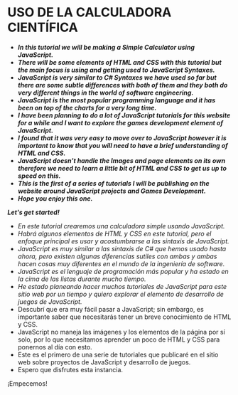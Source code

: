 # USO DE LA CALCULADORA CIENTÍFICA

- **_In this tutorial we will be making a Simple Calculator using JavaScript._**
- **_There will be some elements of HTML and CSS with this tutorial but the main focus is using and getting used to JavaScript Syntaxes._**
- **_JavaScript is very similar to C# Syntaxes we have used so far but there are some subtle differences with both of them and they both do very different things in the world of software engineering._**
- **_JavaScript is the most popular programming language and it has been on top of the charts for a very long time._**
- **_I have been planning to do a lot of JavaScript tutorials for this website for a while and I want to explore the games development element of JavaScript._**
- **_I found that it was very easy to move over to JavaScript however it is important to know that you will need to have a brief understanding of HTML and CSS._**
- **_JavaScript doesn’t handle the Images and page elements on its own therefore we need to learn a little bit of HTML and CSS to get us up to speed on this._**
- **_This is the first of a series of tutorials I will be publishing on the website around JavaScript projects and Games Development._**
- **_Hope you enjoy this one._**

**_Let's get started!_**

- _En este tutorial crearemos una calculadora simple usando JavaScript._
- _Habrá algunos elementos de HTML y CSS en este tutorial, pero el enfoque principal es usar y acostumbrarse a las sintaxis de JavaScript._
- _JavaScript es muy similar a las sintaxis de C# que hemos usado hasta ahora, pero existen algunas diferencias sutiles con ambas y ambas hacen cosas muy diferentes en el mundo de la ingeniería de software._
- _JavaScript es el lenguaje de programación más popular y ha estado en la cima de las listas durante mucho tiempo._
- _He estado planeando hacer muchos tutoriales de JavaScript para este sitio web por un tiempo y quiero explorar el elemento de desarrollo de juegos de JavaScript._
- Descubrí que era muy fácil pasar a JavaScript; sin embargo, es importante saber que necesitarás tener un breve conocimiento de HTML y CSS.
- JavaScript no maneja las imágenes y los elementos de la página por sí solo, por lo que necesitamos aprender un poco de HTML y CSS para ponernos al día con esto.
- Este es el primero de una serie de tutoriales que publicaré en el sitio web sobre proyectos de JavaScript y desarrollo de juegos.
- Espero que disfrutes esta instancia.

¡Empecemos!
